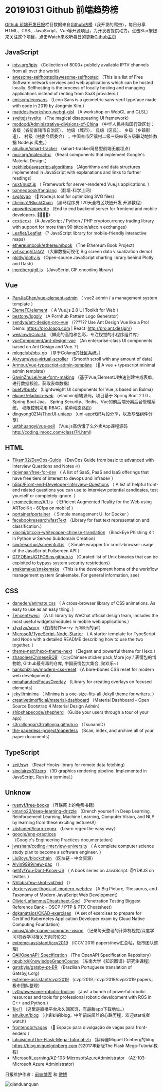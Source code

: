 # 20191031 Github 前端趋势榜

[Github 前端开发日报](https://qdkfweb.cn/c/news)栏目数据来自[Github热榜](https://github.qdkfweb.cn/)（我开发的爬虫），每日分享HTML、CSS、JavaScript、Vue等开源项目，为开发者提供动力，点击Star按钮来关注这个项目，点击Watch来收听每日的更新[Github主页](https://github.com/kujian/githubTrending)
## JavaScript

* [iptv-org/iptv](https://github.com/iptv-org/iptv) （Collection of 8000+ publicly available IPTV channels from all over the world）
* [awesome-selfhosted/awesome-selfhosted](https://github.com/awesome-selfhosted/awesome-selfhosted) （This is a list of Free Software network services and web applications which can be hosted locally. Selfhosting is the process of locally hosting and managing applications instead of renting from SaaS providers.）
* [cmiscm/leonsans](https://github.com/cmiscm/leonsans) （Leon Sans is a geometric sans-serif typeface made with code in 2019 by Jongmin Kim.）
* [mattdesl/workshop-webgl-glsl](https://github.com/mattdesl/workshop-webgl-glsl) （A workshop on WebGL and GLSL）
* [sveltejs/svelte](https://github.com/sveltejs/svelte) （The magical disappearing UI framework）
* [modood/Administrative-divisions-of-China](https://github.com/modood/Administrative-divisions-of-China) （中华人民共和国行政区划：省级（省份直辖市自治区）、 地级（城市）、 县级（区县）、 乡级（乡镇街道）、 村级（村委会居委会） ，中国省市区镇村二级三级四级五级联动地址数据 Node.js 爬虫。）
* [airuikun/smart-tracker](https://github.com/airuikun/smart-tracker) （smart-tracker简易型前端无痕埋点）
* [mui-org/material-ui](https://github.com/mui-org/material-ui) （React components that implement Google's Material Design.）
* [trekhleb/javascript-algorithms](https://github.com/trekhleb/javascript-algorithms) （Algorithms and data structures implemented in JavaScript with explanations and links to further readings）
* [nuxt/nuxt.js](https://github.com/nuxt/nuxt.js) （
        Framework for server-rendered Vue.js applications.
      ）
* [bannedbook/fanqiang](https://github.com/bannedbook/fanqiang) （翻墙-科学上网）
* [svg/svgo](https://github.com/svg/svgo) （&#x1f42f; Node.js tool for optimizing SVG files）
* [itheima1/BlockChain](https://github.com/itheima1/BlockChain) （黑马程序员 120天全栈区块链开发 开源教程）
* [appwrite/appwrite](https://github.com/appwrite/appwrite) （End to end backend server for frontend and mobile developers. &#x1f469;‍&#x1f4bb;&#x1f468;‍&#x1f4bb;）
* [ccxt/ccxt](https://github.com/ccxt/ccxt) （A JavaScript / Python / PHP cryptocurrency trading library with support for more than 90 bitcoin/altcoin exchanges）
* [Leaflet/Leaflet](https://github.com/Leaflet/Leaflet) （? JavaScript library for mobile-friendly interactive maps）
* [ethereumbook/ethereumbook](https://github.com/ethereumbook/ethereumbook) （The Ethereum Book Project）
* [yyhsong/iDataV](https://github.com/yyhsong/iDataV) （大屏数据可视化 Big screen data visualization demo）
* [plotly/plotly.js](https://github.com/plotly/plotly.js) （Open-source JavaScript charting library behind Plotly and Dash）
* [jnordberg/gif.js](https://github.com/jnordberg/gif.js) （JavaScript GIF encoding library）

## Vue

* [PanJiaChen/vue-element-admin](https://github.com/PanJiaChen/vue-element-admin) （
        vue2 admin / a management system template
      ）
* [ElemeFE/element](https://github.com/ElemeFE/element) （
        A Vue.js 2.0 UI Toolkit for Web
      ）
* [bestony/logoly](https://github.com/bestony/logoly) （A Pornhub Pattern Logo Generator）
* [sendya/ant-design-pro-vue](https://github.com/sendya/ant-design-pro-vue) （??&#x200d;???&#x200d;? Use Ant Design Vue like a Pro! Demo: <a href="https://pro.loacg.com" rel="nofollow">https://pro.loacg.com</a> | React: <a href="http://pro.ant.design/" rel="nofollow">http://pro.ant.design/</a>）
* [weilanwl/ColorUI](https://github.com/weilanwl/ColorUI) （鲜亮的高饱和色彩，专注视觉的小程序组件库）
* [vueComponent/ant-design-vue](https://github.com/vueComponent/ant-design-vue) （An enterprise-class UI components based on Ant Design and Vue. ?）
* [mlogclub/bbs-go](https://github.com/mlogclub/bbs-go) （基于Golang的社区系统。）
* [Akryum/vue-virtual-scroller](https://github.com/Akryum/vue-virtual-scroller) （Smooth scroll with any amount of data）
* [Armour/vue-typescript-admin-template](https://github.com/Armour/vue-typescript-admin-template) （&#x1f596; A vue + typescript minimal admin template）
* [GavinZhuLei/vue-form-making](https://github.com/GavinZhuLei/vue-form-making) （基于Vue,ElementUI快速创建生成表单，进行数据校验，获取表单数据）
* [buefy/buefy](https://github.com/buefy/buefy) （Lightweight UI components for Vue.js based on Bulma）
* [elunez/eladmin-web](https://github.com/elunez/eladmin-web) （eladmin前端源码，项目基于 Spring Boot 2.1.0 、 Spring Boot Jpa、 Spring Security、Redis、Vue的前后端分离后台管理系统， 权限控制采用 RBAC，菜单动态路由）
* [dingyong0214/ThorUI-uniapp](https://github.com/dingyong0214/ThorUI-uniapp) （uni-app代码片段分享，以及基础组件分享）
* [ustbhuangyi/vue-sell](https://github.com/ustbhuangyi/vue-sell) （Vue.js高仿饿了么外卖App课程源码 <a href="http://coding.imooc.com/class/74.html" rel="nofollow">http://coding.imooc.com/class/74.html</a>）

## HTML

* [Tikam02/DevOps-Guide](https://github.com/Tikam02/DevOps-Guide) （DevOps Guide from basic to advanced with Interview Questions and Notes &#x1f525;）
* [ripienaar/free-for-dev](https://github.com/ripienaar/free-for-dev) （
        A list of SaaS, PaaS and IaaS offerings that have free tiers of interest to devops and infradev
      ）
* [h5bp/Front-end-Developer-Interview-Questions](https://github.com/h5bp/Front-end-Developer-Interview-Questions) （
        A list of helpful front-end related questions you can use to interview potential candidates, test yourself or completely ignore.
      ）
* [jeromeetienne/AR.js](https://github.com/jeromeetienne/AR.js) （
        Efficient Augmented Reality for the Web using ARToolKit - 60fps on mobile!
      ）
* [portainer/portainer](https://github.com/portainer/portainer) （
        Simple management UI for Docker
      ）
* [facebookresearch/fastText](https://github.com/facebookresearch/fastText) （Library for fast text representation and classification.）
* [xiaolai/bitcoin-whitepaper-chinese-translation](https://github.com/xiaolai/bitcoin-whitepaper-chinese-translation) （BlackEye Phishing Kit in Python w Serveo Subdomain Creation）
* [sindresorhus/screenfull.js](https://github.com/sindresorhus/screenfull.js) （
        Simple wrapper for cross-browser usage of the JavaScript Fullscreen API
      ）
* [GTFOBins/GTFOBins.github.io](https://github.com/GTFOBins/GTFOBins.github.io) （Curated list of Unix binaries that can be exploited to bypass system security restrictions）
* [snakemake/snakemake](https://github.com/snakemake/snakemake) （This is the development home of the workflow management system Snakemake. For general information, see）

## CSS

* [daneden/animate.css](https://github.com/daneden/animate.css) （
        A cross-browser library of CSS animations. As easy to use as an easy thing.
      ）
* [Tencent/weui](https://github.com/Tencent/weui) （A UI library by WeChat official design team, includes the most useful widgets/modules in mobile web applications.）
* [xtyxtyx/sorry](https://github.com/xtyxtyx/sorry) （在线制作`sorry 为所欲为`的gif）
* [Microsoft/TypeScript-Node-Starter](https://github.com/Microsoft/TypeScript-Node-Starter) （
        A starter template for TypeScript and Node with a detailed README describing how to use the two together.
      ）
* [theme-next/hexo-theme-next](https://github.com/theme-next/hexo-theme-next) （Elegant and powerful theme for Hexo.）
* [zhaoolee/ChineseBQB](https://github.com/zhaoolee/ChineseBQB) （&#x1f1e8;&#x1f1f3;Chinese sticker pack,More joy / 表情包的博物馆, Github最有毒的仓库, 中国表情包大集合, 聚欢乐~）
* [hankchizljaw/modern-css-reset](https://github.com/hankchizljaw/modern-css-reset) （A bare-bones CSS reset for modern web development）
* [mmahandev/FocusOverlay](https://github.com/mmahandev/FocusOverlay) （Library for creating overlays on focused elements）
* [jekyll/minima](https://github.com/jekyll/minima) （
        Minima is a one-size-fits-all Jekyll theme for writers.
      ）
* [creativetimofficial/material-dashboard](https://github.com/creativetimofficial/material-dashboard) （Material Dashboard - Open Source Bootstrap 4 Material Design Admin）
* [shipshapecode/shepherd](https://github.com/shipshapecode/shepherd) （Guide your users through a tour of your app）
* [s3rrallonga/s3rrallonga.github.io](https://github.com/s3rrallonga/s3rrallonga.github.io) （TsunamiD）
* [the-paperless-project/paperless](https://github.com/the-paperless-project/paperless) （Scan, index, and archive all of your paper documents）

## TypeScript

* [zeit/swr](https://github.com/zeit/swr) （React Hooks library for remote data fetching）
* [sinclairzx81/zero](https://github.com/sinclairzx81/zero) （3D graphics rendering pipeline. Implemented in JavaScript. Run in a terminal.）

## Unknow

* [ruanyf/free-books](https://github.com/ruanyf/free-books) （互联网上的免费书籍）
* [kmario23/deep-learning-drizzle](https://github.com/kmario23/deep-learning-drizzle) （Drench yourself in Deep Learning, Reinforcement Learning, Machine Learning, Computer Vision, and NLP by learning from these exciting lectures!!）
* [ziishaned/learn-regex](https://github.com/ziishaned/learn-regex) （Learn regex the easy way）
* [google/eng-practices](https://github.com/google/eng-practices) （Google's Engineering Practices documentation）
* [jwasham/coding-interview-university](https://github.com/jwasham/coding-interview-university) （
        A complete computer science study plan to become a software engineer.
      ）
* [LiuBoyu/blockchain](https://github.com/LiuBoyu/blockchain) （区块链 - 中文资源）
* [Alvin9999/new-pac](https://github.com/Alvin9999/new-pac) （）
* [getify/You-Dont-Know-JS](https://github.com/getify/You-Dont-Know-JS) （
        A book series on JavaScript. @YDKJS on twitter.
      ）
* [NVlabs/few-shot-vid2vid](https://github.com/NVlabs/few-shot-vid2vid) （）
* [dexteryy/spellbook-of-modern-webdev](https://github.com/dexteryy/spellbook-of-modern-webdev) （A Big Picture, Thesaurus, and Taxonomy of Modern JavaScript Web Development）
* [OlivierLaflamme/Cheatsheet-God](https://github.com/OlivierLaflamme/Cheatsheet-God) （Penetration Testing Biggest Reference Bank - OSCP / PTP &amp; PTX Cheatsheet）
* [dgkanatsios/CKAD-exercises](https://github.com/dgkanatsios/CKAD-exercises) （A set of exercises to prepare for Certified Kubernetes Application Developer exam by Cloud Native Computing Foundation）
* [amusi/daily-paper-computer-vision](https://github.com/amusi/daily-paper-computer-vision) （记录每天整理的计算机视觉/深度学习/机器学习相关方向的论文）
* [extreme-assistant/iccv2019](https://github.com/extreme-assistant/iccv2019) （ICCV 2019 papers/new汇总帖，极市团队整理）
* [OAI/OpenAPI-Specification](https://github.com/OAI/OpenAPI-Specification) （The OpenAPI Specification Repository）
* [npubird/KnowledgeGraphCourse](https://github.com/npubird/KnowledgeGraphCourse) （东南大学《知识图谱》研究生课程）
* [gatsbyjs/gatsby-pt-BR](https://github.com/gatsbyjs/gatsby-pt-BR) （Brazilian Portuguese translation of Gatsbyjs.org）
* [extreme-assistant/cvpr2019](https://github.com/extreme-assistant/cvpr2019) （cvpr2019／cvpr2018/cvpr2019 papers，极市团队整理）
* [Ly0n/awesome-robotic-tooling](https://github.com/Ly0n/awesome-robotic-tooling) （Just a bunch of powerful robotic resources and tools for professional robotic development with ROS in C++ and Python.）
* [1jie/1](https://github.com/1jie/1) （这里是直播平台永久回家页，有最新app下载地址。）
* [airuikun/blog](https://github.com/airuikun/blog) （小蝌蚪的blog，中年前端屌丝的心路历程，欢迎star或者watch）
* [frontendbr/vagas](https://github.com/frontendbr/vagas) （&#x1f52c; Espaço para divulgação de vagas para front-enders.）
* [luhuisicnu/The-Flask-Mega-Tutorial-zh](https://github.com/luhuisicnu/The-Flask-Mega-Tutorial-zh) （翻译自Miguel Grinberg的blog https://blog.miguelgrinberg.com 的2017年新版The Flask Mega-Tutorial教程）
* [MicrosoftLearning/AZ-103-MicrosoftAzureAdministrator](https://github.com/MicrosoftLearning/AZ-103-MicrosoftAzureAdministrator) （AZ-103: Microsoft Azure Administrator）


日报维护作者：[前端博客](https://qdkfweb.cn/) 和 [微博](https://qdkfweb.cn/go/weibo)

![qianduanquan](https://user-images.githubusercontent.com/3055447/38468989-651132ac-3b80-11e8-8e6b-15122322a9d7.png)